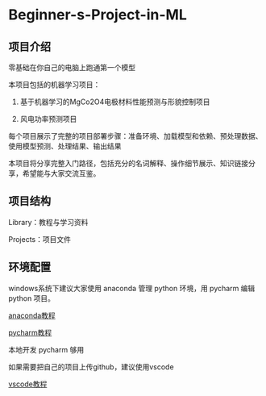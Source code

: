 # Beginner-s-Project-in-ML

## 项目介绍

零基础在你自己的电脑上跑通第一个模型

本项目包括的机器学习项目：

1) 基于机器学习的MgCo2O4电极材料性能预测与形貌控制项目

2) 风电功率预测项目

每个项目展示了完整的项目部署步骤：准备环境、加载模型和依赖、预处理数据、使用模型预测、处理结果、输出结果

本项目将分享完整入门路径，包括充分的名词解释、操作细节展示、知识链接分享，希望能与大家交流互鉴。

## 项目结构

Library：教程与学习资料

Projects：项目文件

## 环境配置

windows系统下建议大家使用 anaconda 管理 python 环境，用 pycharm 编辑 python 项目。

[anaconda教程](https://github.com/dztlb/Beginner-s-Project-in-ML/blob/main/Library/anaconda.md)

[pycharm教程](https://github.com/dztlb/Beginner-s-Project-in-ML/blob/main/Library/pycharm.md)

本地开发 pycharm 够用

如果需要把自己的项目上传github，建议使用vscode

[vscode教程](https://github.com/dztlb/Beginner-s-Project-in-ML/blob/main/Library/vscode.md)
